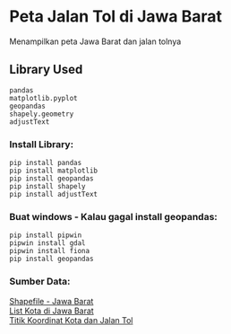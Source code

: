 # Peta Jalan Tol di Jawa Barat
Menampilkan peta Jawa Barat dan jalan tolnya

## Library Used
```
pandas
matplotlib.pyplot
geopandas
shapely.geometry
adjustText
```

### Install Library:
```
pip install pandas
pip install matplotlib
pip install geopandas
pip install shapely
pip install adjustText
```

### Buat windows - Kalau gagal install geopandas:
```
pip install pipwin
pipwin install gdal
pipwin install fiona
pip install geopandas
```

### Sumber Data:
[Shapefile - Jawa Barat](https://www.indonesia-geospasial.com/2020/04/download-shapefile-shp-batas-desa.html)  
[List Kota di Jawa Barat](https://id.wikipedia.org/wiki/Daftar_kabupaten_dan_kota_di_Jawa_Barat)  
[Titik Koordinat Kota dan Jalan Tol](https://maps.google.com/)
